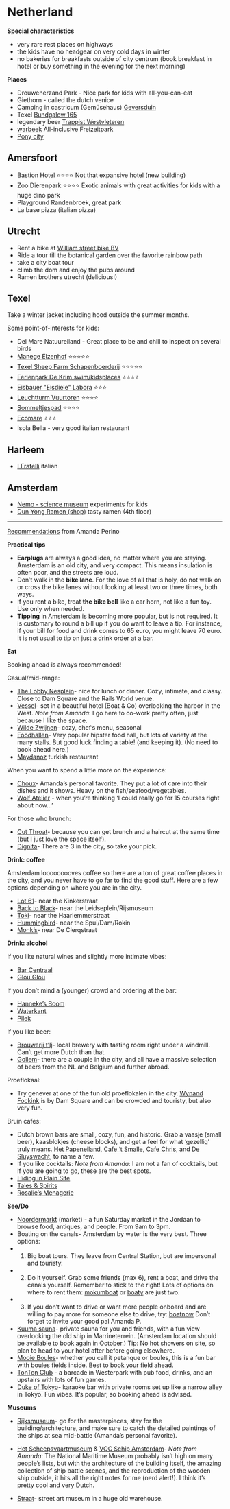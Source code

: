 # Netherland

**Special characteristics**
- very rare rest places on highways
- the kids have no headgear on very cold days in winter
- no bakeries for breakfasts outside of city centrum (book breakfast in hotel or buy something in the evening for the next morning)

**Places**
 - Drouwenerzand Park - Nice park for kids with all-you-can-eat
 - Giethorn - called the dutch venice
 - Camping in castricum (Gemüsehaus)
   [Geversduin](https://www.campinggeversduin.de/mieten)
 - Texel [Bundgalow 165](https://www.vredelusttexel.nl/de/verblijf/accommodatie-item/81/Bungalow-165)
 - legendary beer [Trappist Westvleteren](https://www.trappistwestvleteren.be)
 - [warbeek](https://waarbeek.de/) All-inclusive Freizeitpark
 - [Pony city](https://www.ponyparkcity.nl)

## Amersfoort
- Bastion Hotel ⭐️⭐️⭐️⭐️
   Not that expansive hotel (new building)
- Zoo Dierenpark ⭐️⭐️⭐️⭐️
   Exotic animals with great activities for kids with a huge dino park
- Playground Randenbroek, great park
- La base pizza (italian pizza)

## Utrecht
- Rent a bike at [William street bike BV](https://maps.app.goo.gl/PkRy7FgE1KGNwTmYA?g_st=ic)
- Ride a tour till the botanical garden over the favorite rainbow path
- take a city boat tour
- climb the dom and enjoy the pubs around
- Ramen brothers utrecht (delicious!)

## Texel

Take a winter jacket including hood outside the summer months.

Some point-of-interests for kids:

- Del Mare Natuureiland - Great place to be and chill to inspect on several birds
- [Manege Elzenhof](https://goo.gl/maps/CS8agzNPzU18NPft5) ⭐️⭐️⭐️⭐️⭐️
- [Texel Sheep Farm Schapenboerderij](https://goo.gl/maps/iygrHmdKNoPPk32m9) ⭐️⭐️⭐️⭐️⭐️
- [Ferienpark De Krim swim/kidsplaces](https://goo.gl/maps/4a8avoSJX9EnoTSN6) ⭐️⭐️⭐️⭐️
- [Eisbauer "Eisdiele" Labora](https://goo.gl/maps/XZ8J2KdnzHLMhmsS9) ⭐️⭐️⭐️
- [Leuchtturm Vuurtoren](https://goo.gl/maps/mwfyJTH4B53MkA897) ⭐️⭐️⭐️⭐️
- [Sommeltjespad](https://goo.gl/maps/2ShJh95q1DuTFeiW6) ⭐️⭐️⭐️⭐️
- [Ecomare](https://goo.gl/maps/gcvBBAmMxpAx2Z3E7) ⭐️⭐️⭐️
- Isola Bella - very good italian restaurant 
## Harleem

- [I Fratelli](https://www.ifratellihaarlem.nl/) italian

## Amsterdam
- [Nemo - science museum](https://www.nemosciencemuseum.nl/en/) experiments for kids
- [Dun Yong Ramen (shop)](https://kitchen.dunyong.com/) tasty ramen (4th floor)

---
[Recommendations](https://public.3.basecamp.com/p/Zt3cC2LF9GUdNQA55cRZrcV9) from Amanda Perino

**Practical tips**

- **Earplugs** are always a good idea, no matter where you are staying. Amsterdam is an old city, and very compact. This means insulation is often poor, and the streets are loud. 
- Don’t walk in the **bike lane**. For the love of all that is holy, do not walk on or cross the bike lanes without looking at least two or three times, both ways. 
- If you rent a bike, treat **the bike bell** like a car horn, not like a fun toy. Use only when needed.
- **Tipping** in Amsterdam is becoming more popular, but is not required. It is customary to round a bill up if you do want to leave a tip. For instance, if your bill for food and drink comes to 65 euro, you might leave 70 euro. It is not usual to tip on just a drink order at a bar.

**Eat**

Booking ahead is always recommended!
  
Casual/mid-range:

- [The Lobby Nesplein](https://goo.gl/maps/TkKXq3eXUsgNs6xAA)- nice for lunch or dinner. Cozy, intimate, and classy. Close to Dam Square and the Rails World venue.
- [Vessel](https://goo.gl/maps/jod8q7jdHodCiETp9)- set in a beautiful hotel (Boat & Co) overlooking the harbor in the West. _Note from Amanda_: I go here to co-work pretty often, just because I like the space.
- [Wilde Zwijnen](https://goo.gl/maps/C6LuRGH784LBtsYC6)- cozy, chef’s menu, seasonal
- [Foodhallen](https://goo.gl/maps/GJww2HZJZvGfr7kdA)- Very popular hipster food hall, but lots of variety at the many stalls. But good luck finding a table! (and keeping it). (No need to book ahead here.)
- [Maydanoz](https://maydanoz-amsterdam.nl/) turkish restaurant

When you want to spend a little more on the experience:
- [Choux](https://goo.gl/maps/W3J3JwexEf9kmcfG8)- Amanda’s personal favorite. They put a lot of care into their dishes and it shows. Heavy on the fish/seafood/vegetables.
- [Wolf Atelier](https://goo.gl/maps/J2tUuektCkGJn3FE6) - when you’re thinking ‘I could really go for 15 courses right about now…’

For those who brunch:
- [Cut Throat](https://goo.gl/maps/6vUpAoDR68h2ixXv5)- because you can get brunch and a haircut at the same time (but I just love the space itself).
- [Dignita](https://eatwelldogood.nl/)- There are 3 in the city, so take your pick.

**Drink: coffee**

Amsterdam looooooooves coffee so there are a ton of great coffee places in the city, and you never have to go far to find the good stuff. Here are a few options depending on where you are in the city.

- [Lot 61](https://goo.gl/maps/wgkdS6ppjNXhQHwU6)- near the Kinkerstraat
- [Back to Black](https://goo.gl/maps/QCVFDGBjLL2JiiC76)- near the Leidseplein/Rijsmuseum
- [Toki](https://goo.gl/maps/A4uhLNgEmLmKMT5H8)- near the Haarlemmerstraat
- [Hummingbird](https://goo.gl/maps/H1YkdSwiipCTPWEFA)- near the Spui/Dam/Rokin
- [Monk’s](https://goo.gl/maps/3rCbZRNTZxjKhuNM8)- near De Clerqstraat

**Drink: alcohol**

If you like natural wines and slightly more intimate vibes:
- [Bar Centraal](https://goo.gl/maps/GS31wYNbtUtMU7zF6)
- [Glou Glou](https://goo.gl/maps/E4DdVhSW3zAZ91G19)

If you don’t mind a (younger) crowd and ordering at the bar:
- [Hanneke’s Boom](https://goo.gl/maps/UrXuRA1fKam5wQHCA)
- [Waterkant](https://goo.gl/maps/JRuBAgePsT6eeptc8)
- [Pllek](https://goo.gl/maps/zHkoASHvzuznkJrJA)

If you like beer:
- [Brouwerij t’Ij](https://goo.gl/maps/H4wRqrFmDzVtUJTQ8)- local brewery with tasting room right under a windmill. Can’t get more Dutch than that.
- [Gollem](https://goo.gl/maps/stpcnaQ1RdcmVqiMA)- there are a couple in the city, and all have a massive selection of beers from the NL and Belgium and further abroad.

Proeflokaal:
- Try genever at one of the fun old proeflokalen in the city. [Wynand Fockink](https://goo.gl/maps/vWMit5KS9yqd9VLDA) is by Dam Square and can be crowded and touristy, but also very fun.

Bruin cafes:

- Dutch brown bars are small, cozy, fun, and historic. Grab a vaasje (small beer), kaasblokjes (cheese blocks), and get a feel for what ‘gezellig’ truly means. [Het Papeneiland](https://goo.gl/maps/ZHAijg1hMYqAiXJb9), [Cafe ‘t Smalle](https://goo.gl/maps/GyvEPPyMUqSHTpz67), [Cafe Chris](https://goo.gl/maps/8upSfGrvM39L7Lqi7), and [De Sluyswacht](https://goo.gl/maps/NsG5tSwoduriLAF69), to name a few.
- If you like cocktails: _Note from Amanda_: I am not a fan of cocktails, but if you are going to go, these are the best spots.
- [Hiding in Plain Site](https://goo.gl/maps/4Sr6xaZF7aTG7qkD9)
- [Tales & Spirits](https://goo.gl/maps/EkiASbQkrzDTC4qS6)
- [Rosalie’s Menagerie](https://goo.gl/maps/E9ybAnSE9ovfNeP96)

**See/Do**

- [Noordermarkt](https://www.google.com/maps/place/Noordermarkt,+1015+NA+Amsterdam/@52.3795118,4.8869625,17z/data=!3m1!4b1!4m6!3m5!1s0x47c609cf09b4ddd3:0x5335a905c2708a0b!8m2!3d52.3795998!4d4.8869632!16s%2Fm%2F02qhllt?entry=ttu) (market) - a fun Saturday market in the Jordaan to browse food, antiques, and people. From 9am to 3pm.
- Boating on the canals- Amsterdam by water is the very best. Three options:
- 1) Big boat tours. They leave from Central Station, but are impersonal and touristy.
- 2) Do it yourself. Grab some friends (max 6), rent a boat, and drive the canals yourself. Remember to stick to the right! Lots of options on where to rent them: [mokumboat](https://mokumbootverhuur.nl/en/home/) or [boaty](https://www.amsterdamrentaboat.com/) are just two.
- 3) If you don’t want to drive or want more people onboard and are willing to pay more for someone else to drive, try: [boatnow](https://boatnow.com/en#/) Don’t forget to invite your good pal Amanda P.
- [Kuuma sauna](https://kuuma.nl/en/)- private sauna for you and friends, with a fun view overlooking the old ship in Marrineterrein. (Amsterdam location should be available to book again in October.) Tip: No hot showers on site, so plan to head to your hotel after before going elsewhere.
- [Mooie Boules](https://goo.gl/maps/Pz1bCUedcKWRo7bc6)- whether you call it petanque or boules, this is a fun bar with boules fields inside. Best to book your field ahead.
- [TonTon Club](https://goo.gl/maps/uN5Z6wFjbGSGbvLk6) - a barcade in Westerpark with pub food, drinks, and an upstairs with lots of fun games.
- [Duke of Tokyo](https://goo.gl/maps/Gh2FjAvmkEbbwU6aA)- karaoke bar with private rooms set up like a narrow alley in Tokyo. Fun vibes. It’s popular, so booking ahead is advised.

**Museums**

- [Rijksmuseum](https://goo.gl/maps/oNVveLatZ2EGuX5o9)- go for the masterpieces, stay for the building/architecture, and make sure to catch the detailed paintings of the ships at sea mid-battle (Amanda’s personal favorite).

- [Het Scheepsvaartmuseum](https://goo.gl/maps/1LMvzxpajxPGm4bn7) & [VOC Schip Amsterdam](https://goo.gl/maps/VTenVWHwCpAs1Ey59)- _Note from Amanda_: The National Maritime Museum probably isn’t high on many people’s lists, but with the architecture of the building itself, the amazing collection of ship battle scenes, and the reproduction of the wooden ship outside, it hits all the right notes for me (nerd alert!). I think it’s pretty cool and very Dutch.

- [Straat](https://goo.gl/maps/6ZEZZXYBcBuYt8EC9)- street art museum in a huge old warehouse.
